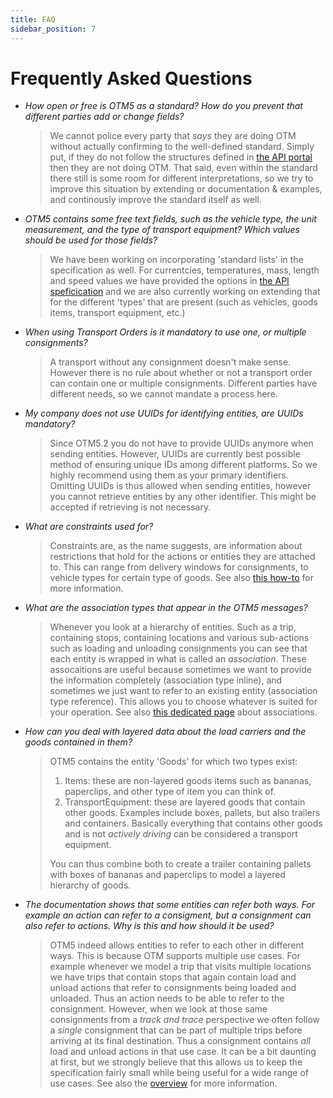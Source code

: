 ```yaml
---
title: FAQ
sidebar_position: 7
---
```


Frequently Asked Questions
==========================


* _How open or free is OTM5 as a standard? How do you prevent that different parties add or change fields?_
  
  > We cannot police every party that _says_ they are doing OTM without actually confirming to the well-defined standard. Simply put, if
  they do not follow the structures defined in [the API portal](https://otm5.opentripmodel.org/) then they are not doing OTM. That said,
  even within the standard there still is some room for different interpretations, so we try to improve this situation by extending or
  documentation & examples, and continously improve the standard itself as well.

* _OTM5 contains some free text fields, such as the vehicle type, the unit measurement, and the type of transport equipment? Which values
  should be used for those fields?_

  > We have been working on incorporating 'standard lists' in the specification as well. For currentcies, temperatures, mass, length and
  speed values we have provided the options in [the API speficication](https://otm5.opentripmodel.org/) and we are also currently working
  on extending that for the different 'types' that are present (such as vehicles, goods items, transport equipment, etc.)


* _When using Transport Orders is it mandatory to use one, or multiple consignments?_

  > A transport without any consignment doesn't make sense. However there is no rule about whether or not a transport order can contain one or
  multiple consignments. Different parties have different needs, so we cannot mandate a process here.

* _My company does not use UUIDs for identifying entities, are UUIDs mandatory?_

  > Since OTM5.2 you do not have to provide UUIDs anymore when sending entities. However, UUIDs are currently best possible method of
  ensuring unique IDs among different platforms. So we highly recommend using them as your primary identifiers. Omitting UUIDs is thus
  allowed when sending entities, however you cannot retrieve entities by any other identifier. This might be accepted if retrieving is
  not necessary.

* _What are constraints used for?_
  
  > Constraints are, as the name suggests, are information about restrictions that hold for the actions or entities they are attached to.
  This can range from delivery windows for consignments, to vehicle types for certain type of goods. See also [this how-to](http://localhost:3000/developer-portal/adding-constraints/) for more information. 

* _What are the association types that appear in the OTM5 messages?_

  > Whenever you look at a hierarchy of entities. Such as a trip, containing stops, containing locations and various sub-actions such as loading and unloading
  consignments you can see that each entity is wrapped in what is called an _association_. These assocaitions are useful because sometimes we want to provide
  the information completely (association type inline), and sometimes we just want to refer to an existing entity (association type reference). This allows you
  to choose whatever is suited for your operation. See also [this dedicated page](associations.md#associations) about
  associations.

* _How can you deal with layered data about the load carriers and the goods contained in them?_

  > OTM5 contains the entity 'Goods' for which two types exist:
  > 1. Items: these are non-layered goods items such as bananas, paperclips, and other type of item you can think of.
  > 2. TransportEquipment: these are layered goods that contain other goods. Examples include boxes, pallets, but also trailers and containers. Basically
  > everything that contains other goods and is not _actively driving_ can be considered a transport equipment.
  >
  > You can thus combine both to create a trailer containing pallets with boxes of bananas and paperclips to model a layered hierarchy of goods.

* _The documentation shows that some entities can refer both ways. For example an action can refer to a consigment, but a consignment can
  also refer to actions. Why is this and how should it be used?_

  > OTM5 indeed allows entities to refer to each other in different ways. This is because OTM supports multiple use cases. For example whenever
  we model a trip that visits multiple locations we have trips that contain stops that again contain load and unload actions that refer to consignments
  being loaded and unloaded. Thus an action needs to be able to refer to the consignment. However, when we look at those same consignments from
  a _track and trace_ perspective we often follow a _single_ consignment that can be part of multiple trips before arriving at its final destination. Thus
  a consignment contains _all_ load and unload actions in that use case. It can be a bit daunting at first, but we strongly believe that this allows us to
  keep the specification fairly small while being useful for a wide range of use cases. See also the [overview](otm_overview.md#overview-of-open-trip-model-v5) for more information.

